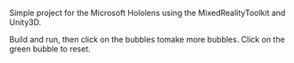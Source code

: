 Simple project for the Microsoft Hololens using the MixedRealityToolkit and Unity3D.

Build and run, then click on the bubbles tomake more bubbles. Click on the green bubble to reset.